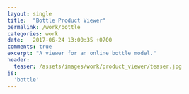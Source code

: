 ```yaml
---
layout: single
title:  "Bottle Product Viewer"
permalink: /work/bottle
categories: work
date:   2017-06-24 13:00:35 +0700
comments: true
excerpt: "A viewer for an online bottle model."
header:
  teaser: /assets/images/work/product_viewer/teaser.jpg
js:
  'bottle'
---
```


<div class="canvas-container">
  <canvas id="bottle-canvas" class="fullpage-canvas"></canvas>
</div>
